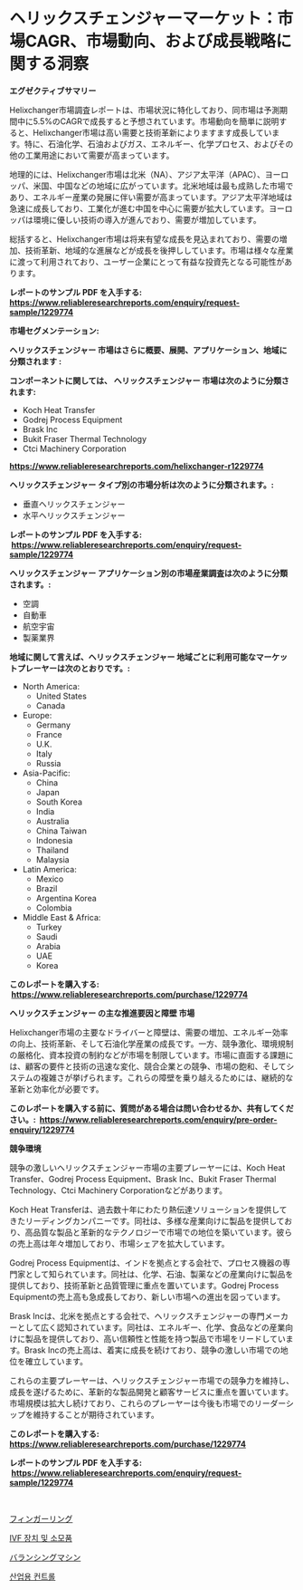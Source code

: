 <p><h1>ヘリックスチェンジャーマーケット：市場CAGR、市場動向、および成長戦略に関する洞察</h1></p><p><strong>エグゼクティブサマリー</strong></p>
<p><p>Helixchanger市場調査レポートは、市場状況に特化しており、同市場は予測期間中に5.5%のCAGRで成長すると予想されています。市場動向を簡単に説明すると、Helixchanger市場は高い需要と技術革新によりますます成長しています。特に、石油化学、石油およびガス、エネルギー、化学プロセス、およびその他の工業用途において需要が高まっています。</p><p>地理的には、Helixchanger市場は北米（NA）、アジア太平洋（APAC）、ヨーロッパ、米国、中国などの地域に広がっています。北米地域は最も成熟した市場であり、エネルギー産業の発展に伴い需要が高まっています。アジア太平洋地域は急速に成長しており、工業化が進む中国を中心に需要が拡大しています。ヨーロッパは環境に優しい技術の導入が進んでおり、需要が増加しています。</p><p>総括すると、Helixchanger市場は将来有望な成長を見込まれており、需要の増加、技術革新、地域的な進展などが成長を後押ししています。市場は様々な産業に渡って利用されており、ユーザー企業にとって有益な投資先となる可能性があります。</p></p>
<p><strong>レポートのサンプル PDF を入手する: <a href="https://www.reliableresearchreports.com/enquiry/request-sample/1229774">https://www.reliableresearchreports.com/enquiry/request-sample/1229774</a></strong></p>
<p><strong>市場セグメンテーション:</strong></p>
<p><strong> ヘリックスチェンジャー 市場はさらに概要、展開、アプリケーション、地域に分類されます :</strong></p>
<p><strong>コンポーネントに関しては、 ヘリックスチェンジャー 市場は次のように分類されます: &nbsp;</strong></p>
<p><ul><li>Koch Heat Transfer</li><li>Godrej Process Equipment</li><li>Brask Inc</li><li>Bukit Fraser Thermal Technology</li><li>Ctci Machinery Corporation</li></ul></p>
<p><strong><a href="https://www.reliableresearchreports.com/helixchanger-r1229774">https://www.reliableresearchreports.com/helixchanger-r1229774</a></strong></p>
<p><strong> ヘリックスチェンジャー タイプ別の市場分析は次のように分類されます。:</strong></p>
<p><ul><li>垂直ヘリックスチェンジャー</li><li>水平ヘリックスチェンジャー</li></ul></p>
<p><strong>レポートのサンプル PDF を入手する: &nbsp;<a href="https://www.reliableresearchreports.com/enquiry/request-sample/1229774">https://www.reliableresearchreports.com/enquiry/request-sample/1229774</a></strong></p>
<p><strong> ヘリックスチェンジャー アプリケーション別の市場産業調査は次のように分類されます。:</strong></p>
<p><ul><li>空調</li><li>自動車</li><li>航空宇宙</li><li>製薬業界</li></ul></p>
<p><strong>地域に関して言えば、ヘリックスチェンジャー 地域ごとに利用可能なマーケットプレーヤーは次のとおりです。:</strong></p>
<p><ul>
    <li>
        North America:
        <ul>
            <li>United States</li>
            <li>Canada</li>
        </ul>
    </li>
    <li>
        Europe:
        <ul>
            <li>Germany</li>
            <li>France</li>
            <li>U.K.</li>
            <li>Italy</li>
            <li>Russia</li>
        </ul>
    </li>
    <li>
        Asia-Pacific:
        <ul>
            <li>China</li>
            <li>Japan</li>
            <li>South Korea</li>
            <li>India</li>
            <li>Australia</li>
            <li>China Taiwan</li>
            <li>Indonesia</li>
            <li>Thailand</li>
            <li>Malaysia</li>
        </ul>
    </li>
    <li>
        Latin America:
        <ul>
            <li>Mexico</li>
            <li>Brazil</li>
            <li>Argentina Korea</li>
            <li>Colombia</li>
        </ul>
    </li>
    <li>
        Middle East & Africa:
        <ul>
            <li>Turkey</li>
            <li>Saudi</li>
            <li>Arabia</li>
            <li>UAE</li>
            <li>Korea</li>
        </ul>
    </li>
    </ul></p>
<p><strong>このレポートを購入する: &nbsp;<a href="https://www.reliableresearchreports.com/purchase/1229774">https://www.reliableresearchreports.com/purchase/1229774</a></strong></p>
<p><strong>ヘリックスチェンジャー の主な推進要因と障壁 市場</strong></p>
<p><p>Helixchanger市場の主要なドライバーと障壁は、需要の増加、エネルギー効率の向上、技術革新、そして石油化学産業の成長です。一方、競争激化、環境規制の厳格化、資本投資の制約などが市場を制限しています。市場に直面する課題には、顧客の要件と技術の迅速な変化、競合企業との競争、市場の飽和、そしてシステムの複雑さが挙げられます。これらの障壁を乗り越えるためには、継続的な革新と効率化が必要です。</p></p>
<p><strong>このレポートを購入する前に、質問がある場合は問い合わせるか、共有してください。:&nbsp; <a href="https://www.reliableresearchreports.com/enquiry/pre-order-enquiry/1229774">https://www.reliableresearchreports.com/enquiry/pre-order-enquiry/1229774</a></strong></p>
<p><strong>競争環境</strong></p>
<p><p>競争の激しいヘリックスチェンジャー市場の主要プレーヤーには、Koch Heat Transfer、Godrej Process Equipment、Brask Inc、Bukit Fraser Thermal Technology、Ctci Machinery Corporationなどがあります。</p><p>Koch Heat Transferは、過去数十年にわたり熱伝達ソリューションを提供してきたリーディングカンパニーです。同社は、多様な産業向けに製品を提供しており、高品質な製品と革新的なテクノロジーで市場での地位を築いています。彼らの売上高は年々増加しており、市場シェアを拡大しています。</p><p>Godrej Process Equipmentは、インドを拠点とする会社で、プロセス機器の専門家として知られています。同社は、化学、石油、製薬などの産業向けに製品を提供しており、技術革新と品質管理に重点を置いています。Godrej Process Equipmentの売上高も急成長しており、新しい市場への進出を図っています。</p><p>Brask Incは、北米を拠点とする会社で、ヘリックスチェンジャーの専門メーカーとして広く認知されています。同社は、エネルギー、化学、食品などの産業向けに製品を提供しており、高い信頼性と性能を持つ製品で市場をリードしています。Brask Incの売上高は、着実に成長を続けており、競争の激しい市場での地位を確立しています。</p><p>これらの主要プレーヤーは、ヘリックスチェンジャー市場での競争力を維持し、成長を遂げるために、革新的な製品開発と顧客サービスに重点を置いています。市場規模は拡大し続けており、これらのプレーヤーは今後も市場でのリーダーシップを維持することが期待されています。</p></p>
<p><strong>このレポートを購入する: &nbsp; <a href="https://www.reliableresearchreports.com/purchase/1229774">https://www.reliableresearchreports.com/purchase/1229774</a></strong></p>
<p><strong>レポートのサンプル PDF を入手する: &nbsp;<a href="https://www.reliableresearchreports.com/enquiry/request-sample/1229774">https://www.reliableresearchreports.com/enquiry/request-sample/1229774</a></strong><strong></strong></p>
<p>&nbsp;</p>
<p><p><a href="https://medium.com/@kaiyohnson76845/%E6%8C%87%E8%BC%AA%E5%B8%82%E5%A0%B4%E3%81%AE%E3%82%B7%E3%82%A7%E3%82%A2%E3%81%AE%E9%80%B2%E5%8C%96%E3%81%A8%E5%B8%82%E5%A0%B4%E6%88%90%E9%95%B7%E3%83%88%E3%83%AC%E3%83%B3%E3%83%892024-2031-058c034993fc">フィンガーリング</a></p><p><a href="https://medium.com/@kenyonjohns/ivf-%EA%B8%B0%EA%B8%B0-%EB%B0%8F-%EC%86%8C%EB%B9%84%EC%9E%AC-%EC%8B%9C%EC%9E%A5-%EA%B7%9C%EB%AA%A8-cagr-%ED%8A%B8%EB%A0%8C%EB%93%9C-2024-2030-90e52b65db76">IVF 장치 및 소모품</a></p><p><a href="https://medium.com/@redsalmon1949/%E3%83%90%E3%83%A9%E3%83%B3%E3%82%B7%E3%83%B3%E3%82%B0%E3%83%9E%E3%82%B7%E3%83%B3%E5%B8%82%E5%A0%B4-2031%E5%B9%B4%E3%81%BE%E3%81%A7%E3%81%AE%E3%83%88%E3%83%AC%E3%83%B3%E3%83%89-%E4%BA%88%E6%B8%AC-%E7%AB%B6%E4%BA%89%E5%88%86%E6%9E%90-6e35dbf451e6">バランシングマシン</a></p><p><a href="https://medium.com/@kennayundt/%EC%82%B0%EC%97%85-%EC%A0%9C%EC%96%B4-%EC%8B%9C%EC%9E%A5-%EA%B7%9C%EB%AA%A8%EC%99%80-%EC%8B%9C%EC%9E%A5-%EB%8F%99%ED%96%A5-%EC%99%84%EC%A0%84%ED%95%9C-%EC%82%B0%EC%97%85-%EA%B0%9C%EC%9A%94-2024%EB%85%84%EB%B6%80%ED%84%B0-2031%EB%85%84%EA%B9%8C%EC%A7%80-e274060b6415">산업용 컨트롤</a></p></p>